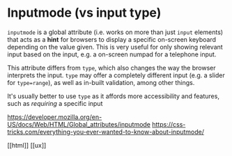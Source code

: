 # Inputmode (vs input type)

`inputmode` is a global attribute (i.e. works on more than just `input` elements) that acts as a **hint** for browsers to display a specific on-screen keyboard depending on the value given. This is very useful for only showing relevant input based on the input, e.g. a on-screen numpad for a telephone input.

This attribute differs from `type`, which also changes the way the browser interprets the input. `type` may offer a completely different input (e.g. a slider for `type=range`), as well as in-built validation, among other things.

It's usually better to use `type` as it affords more accessibility and features, such as _requiring_ a specific input

https://developer.mozilla.org/en-US/docs/Web/HTML/Global_attributes/inputmode
https://css-tricks.com/everything-you-ever-wanted-to-know-about-inputmode/

[[html]]
[[ux]]
